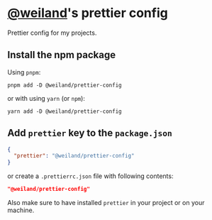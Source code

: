 # [@weiland](https://github.com/weiland)'s prettier config

Prettier config for my projects.

## Install the npm package

Using `pnpm`:

```command
pnpm add -D @weiland/prettier-config
```

or with using `yarn` (or `npm`):

```command
yarn add -D @weiland/prettier-config
```

## Add `prettier` key to the `package.json`

```json
{
  "prettier": "@weiland/prettier-config"
}
```

or create a `.prettierrc.json` file with following contents:

```json
"@weiland/prettier-config"
```

Also make sure to have installed `prettier` in your project or on your machine.
